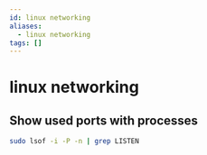 ```yaml
---
id: linux networking
aliases:
  - linux networking
tags: []
---
```


# linux networking

## Show used ports with processes

```bash
sudo lsof -i -P -n | grep LISTEN
```
